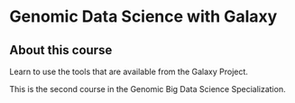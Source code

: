 # Genomic Data Science with Galaxy
## About this course

Learn to use the tools that are available from the Galaxy Project. 

This is the second course in the Genomic Big Data Science Specialization.
